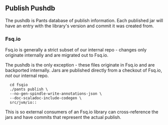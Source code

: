 ## Publish Pushdb

The pushdb is Pants database of publish information. Each published jar will have an entry with the library's version and commit it was created from.


### Fsq.io
Fsq.io is generally a strict subset of our internal repo - changes only originate internally and are migrated out to Fsq.io.

The pushdb is the only exception - these files originate in Fsq.io and are backported internally. Jars are published directly from a checkout of Fsq.io, _not_ our internal repo.

      cd fsqio
      ./pants publish \
      --no-gen-spindle-write-annotations-json \
      --doc-scaladoc-include-codegen \
      src/jvm/io::

This is so external consumers of an Fsq.io library can cross-reference the jars and have commits that represent the actual publish.
